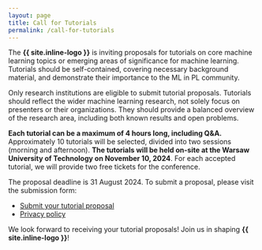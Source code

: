 ```yaml
---
layout: page
title: Call for Tutorials
permalink: /call-for-tutorials
---
```



The **{{ site.inline-logo }}** is inviting proposals for tutorials on core machine learning topics or emerging areas of significance for machine learning. Tutorials should be self-contained, covering necessary background material, and demonstrate their importance to the ML in PL community.

Only research institutions are eligible to submit tutorial proposals. Tutorials should reflect the wider machine learning research, not solely focus on presenters or their organizations. They should provide a balanced overview of the research area, including both known results and open problems.

**Each tutorial can be a maximum of 4 hours long, including Q&A.** Approximately 10 tutorials will be selected, divided into two sessions (morning and afternoon). **The tutorials will be held on-site at the Warsaw University of Technology on November 10, 2024**. For each accepted tutorial, we will provide two free tickets for the conference.

The proposal deadline is 31 August 2024. To submit a proposal, please visit the submission form:

<ul class="list-inline banner-social-buttons">
    <li>
        <a href="https://ulzamqgp.paperform.co/" class="btn btn-default btn-lg"><i class="fa-solid fa-list"></i> Submit your tutorial proposal</a>
    </li>
    <li>
        <a href="{{ "./privacy-policy" | relative_url }}" class="btn btn-default"><i class="fa-solid fa-file-lines"></i> Privacy policy</a>
    </li>
</ul>

We look forward to receiving your tutorial proposals!
Join us in shaping **{{ site.inline-logo }}**!
